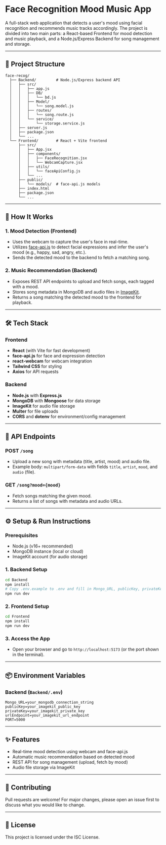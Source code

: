 # Face Recognition Mood Music App

A full-stack web application that detects a user's mood using facial recognition and recommends music tracks accordingly. The project is divided into two main parts: a React-based Frontend for mood detection and music playback, and a Node.js/Express Backend for song management and storage.

---

## 📁 Project Structure

```
face-recog/
  ├── Backend/         # Node.js/Express backend API
  │   ├── src/
  │   │   ├── app.js
  │   │   ├── DB/
  │   │   │   └── bd.js
  │   │   ├── Model/
  │   │   │   └── song.model.js
  │   │   ├── routes/
  │   │   │   └── song.route.js
  │   │   └── service/
  │   │       └── storage.service.js
  │   ├── server.js
  │   ├── package.json
  │   └── ...
  └── Frontend/        # React + Vite frontend
      ├── src/
      │   ├── App.jsx
      │   ├── components/
      │   │   ├── FaceRecognition.jsx
      │   │   └── WebcamCapture.jsx
      │   ├── utils/
      │   │   └── faceApiConfig.js
      │   └── ...
      ├── public/
      │   └── models/  # face-api.js models
      ├── index.html
      ├── package.json
      └── ...
```

---

## 🚀 How It Works

### 1. Mood Detection (Frontend)
- Uses the webcam to capture the user's face in real-time.
- Utilizes [face-api.js](https://github.com/justadudewhohacks/face-api.js) to detect facial expressions and infer the user's mood (e.g., happy, sad, angry, etc.).
- Sends the detected mood to the backend to fetch a matching song.

### 2. Music Recommendation (Backend)
- Exposes REST API endpoints to upload and fetch songs, each tagged with a mood.
- Stores song metadata in MongoDB and audio files in [ImageKit](https://imagekit.io/).
- Returns a song matching the detected mood to the frontend for playback.

---

## 🛠️ Tech Stack

### Frontend
- **React** (with Vite for fast development)
- **face-api.js** for face and expression detection
- **react-webcam** for webcam integration
- **Tailwind CSS** for styling
- **Axios** for API requests

### Backend
- **Node.js** with **Express.js**
- **MongoDB** with **Mongoose** for data storage
- **ImageKit** for audio file storage
- **Multer** for file uploads
- **CORS** and **dotenv** for environment/config management

---

## 🔗 API Endpoints

### POST `/song`
- Upload a new song with metadata (title, artist, mood) and audio file.
- Example body: `multipart/form-data` with fields `title`, `artist`, `mood`, and `audio` (file).

### GET `/song?mood={mood}`
- Fetch songs matching the given mood.
- Returns a list of songs with metadata and audio URLs.

---

## ⚙️ Setup & Run Instructions

### Prerequisites
- Node.js (v16+ recommended)
- MongoDB instance (local or cloud)
- ImageKit account (for audio storage)

### 1. Backend Setup
```bash
cd Backend
npm install
# Copy .env.example to .env and fill in Mongo_URL, publicKey, privateKey, urlEndpoint, PORT
npm run dev
```

### 2. Frontend Setup
```bash
cd Frontend
npm install
npm run dev
```

### 3. Access the App
- Open your browser and go to `http://localhost:5173` (or the port shown in the terminal).

---

## 📦 Environment Variables

### Backend (`Backend/.env`)
```
Mongo_URL=your_mongodb_connection_string
publicKey=your_imagekit_public_key
privateKey=your_imagekit_private_key
urlEndpoint=your_imagekit_url_endpoint
PORT=5000
```

---

## ✨ Features
- Real-time mood detection using webcam and face-api.js
- Automatic music recommendation based on detected mood
- REST API for song management (upload, fetch by mood)
- Audio file storage via ImageKit

---

## 🤝 Contributing
Pull requests are welcome! For major changes, please open an issue first to discuss what you would like to change.

---

## 📄 License
This project is licensed under the ISC License.
